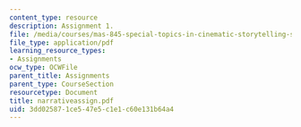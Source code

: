 ```yaml
---
content_type: resource
description: Assignment 1.
file: /media/courses/mas-845-special-topics-in-cinematic-storytelling-spring-2004/3dd025871ce547e5c1e1c60e131b64a4_narrativeassign.pdf
file_type: application/pdf
learning_resource_types:
- Assignments
ocw_type: OCWFile
parent_title: Assignments
parent_type: CourseSection
resourcetype: Document
title: narrativeassign.pdf
uid: 3dd02587-1ce5-47e5-c1e1-c60e131b64a4
---
```

